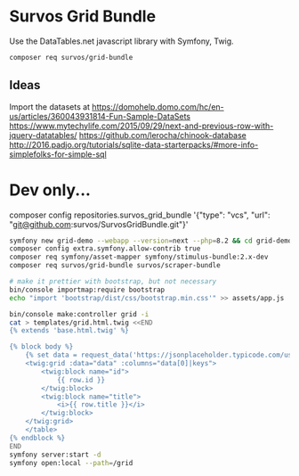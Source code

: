 # Survos Grid Bundle

Use the DataTables.net javascript library with Symfony, Twig.



```bash
composer req survos/grid-bundle
```

## 

## Ideas

Import the datasets at https://domohelp.domo.com/hc/en-us/articles/360043931814-Fun-Sample-DataSets
https://www.mytechylife.com/2015/09/29/next-and-previous-row-with-jquery-datatables/
https://github.com/lerocha/chinook-database
http://2016.padjo.org/tutorials/sqlite-data-starterpacks/#more-info-simplefolks-for-simple-sql

# Dev only...

composer config repositories.survos_grid_bundle '{"type": "vcs", "url": "git@github.com:survos/SurvosGridBundle.git"}'

```bash
symfony new grid-demo --webapp --version=next --php=8.2 && cd grid-demo
composer config extra.symfony.allow-contrib true
composer req symfony/asset-mapper symfony/stimulus-bundle:2.x-dev
composer req survos/grid-bundle survos/scraper-bundle

# make it prettier with bootstrap, but not necessary
bin/console importmap:require bootstrap
echo "import 'bootstrap/dist/css/bootstrap.min.css'" >> assets/app.js

bin/console make:controller grid -i
cat > templates/grid.html.twig <<END
{% extends 'base.html.twig' %}

{% block body %}
    {% set data = request_data('https://jsonplaceholder.typicode.com/users') %}
    <twig:grid :data="data" :columns="data[0]|keys">
        <twig:block name="id">
            {{ row.id }}
        </twig:block>
        <twig:block name="title">
            <i>{{ row.title }}</i>
        </twig:block>
    </twig:grid>
    </table>
{% endblock %}
END
symfony server:start -d
symfony open:local --path=/grid
```
